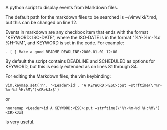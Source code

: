 A python script to display events from Markdown files.

The default path for the markdown files to be searched is ~/vimwiki/*.md, but this can be changed on line 12.

Events in markdown are any checkbox item that ends with the format "KEYWORD: ISO-DATE", where the ISO-DATE is in the format "%Y-%m-%d %H-%M", and KEYWORD is set in the code.
For example:
```
- [ ] Make a good README DEADLINE:2000-01-01 12:00
```

By default the script contains DEADLINE and SCHEDULED as options for KEYWORD, but this is easily extended as on lines 81 through 84.

For editing the Markdown files, the vim keybinding:

``` vim.keymap.set('n', '<Leader>id', 'A KEYWORD:<ESC>:put =strftime(\'%Y-%m-%d %H:%M\')<CR>kJx$') ```

or

``` nnoremap <Leader>id A KEYWORD:<ESC>:put =strftime(\'%Y-%m-%d %H:%M\')<CR>kJx$ ```

is very useful.
